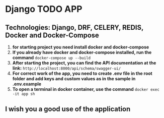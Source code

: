 # Django TODO APP
## Technologies: Django, DRF, CELERY, REDIS, Docker and Docker-Compose

1) __for starting project you need install docker and docker-compose__
2) __If you already have docker and docker-compose installed, run the command__
 ```docker-compose up --build```
3) __After starting the project, you can find the API documentation at the link:__
`http://localhost:8000/api/schema/swagger-ui/`
4) __For correct work of the app, you need to create .env file in the root folder and add keys and custom values as in the sample in .env.example__
5) __To open a terminal in docker container, use the command__ ```docker exec -it app sh```

## I wish you a good use of the application
